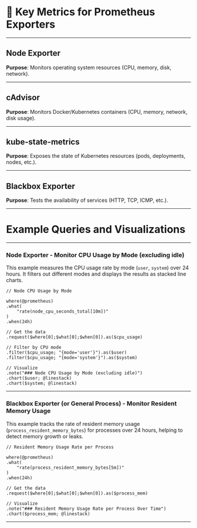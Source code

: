 # 📖 Key Metrics for Prometheus Exporters
---

## Node Exporter

**Purpose**: Monitors operating system resources (CPU, memory, disk, network).

---

## cAdvisor

**Purpose**: Monitors Docker/Kubernetes containers (CPU, memory, network, disk usage).

---

## kube-state-metrics

**Purpose**: Exposes the state of Kubernetes resources (pods, deployments, nodes, etc.).

---

## Blackbox Exporter

**Purpose**: Tests the availability of services (HTTP, TCP, ICMP, etc.).

---

# Example Queries and Visualizations

---

### Node Exporter - Monitor CPU Usage by Mode (excluding idle)

This example measures the CPU usage rate by mode (`user`, `system`) over 24 hours. It filters out different modes and displays the results as stacked line charts.

```
// Node CPU Usage by Mode

where(@prometheus)
.what(
    "rate(node_cpu_seconds_total[10m])"
)
.when(24h)

// Get the data
.request($where[0];$what[0];$when[0]).as($cpu_usage)

// Filter by CPU mode
.filter($cpu_usage; "{mode='user'}").as($user)
.filter($cpu_usage; "{mode='system'}").as($system)

// Visualize
.note("### Node CPU Usage by Mode (excluding idle)")
.chart($user; @linestack)
.chart($system; @linestack)
```

---

### Blackbox Exporter (or General Process) - Monitor Resident Memory Usage

This example tracks the rate of resident memory usage (`process_resident_memory_bytes`) for processes over 24 hours, helping to detect memory growth or leaks.

```
// Resident Memory Usage Rate per Process

where(@prometheus)
.what(
    "rate(process_resident_memory_bytes[5m])"
)
.when(24h)

// Get the data
.request($where[0];$what[0];$when[0]).as($process_mem)

// Visualize
.note("### Resident Memory Usage Rate per Process Over Time")
.chart($process_mem; @linestack)
```

---
